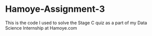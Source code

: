 # Hamoye-Assignment-3
This is the code I used to solve the Stage C quiz as a part of my Data Science Internship at Hamoye.com 
